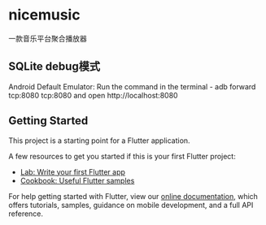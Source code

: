 # nicemusic

一款音乐平台聚合播放器

## SQLite debug模式
Android Default Emulator: Run the command in the terminal - adb forward tcp:8080 tcp:8080 and open http://localhost:8080

## Getting Started

This project is a starting point for a Flutter application.

A few resources to get you started if this is your first Flutter project:

- [Lab: Write your first Flutter app](https://flutter.dev/docs/get-started/codelab)
- [Cookbook: Useful Flutter samples](https://flutter.dev/docs/cookbook)

For help getting started with Flutter, view our
[online documentation](https://flutter.dev/docs), which offers tutorials,
samples, guidance on mobile development, and a full API reference.
